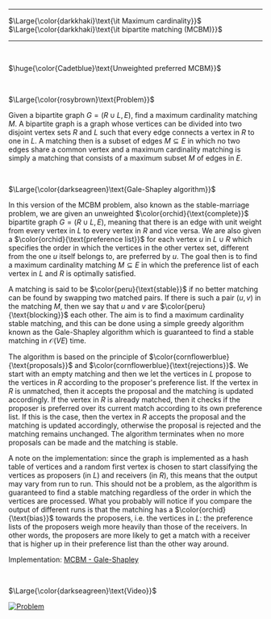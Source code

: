 _____________________________________
$\Large{\color{darkkhaki}\text{\it Maximum cardinality}}$  
$\Large{\color{darkkhaki}\text{\it bipartite matching (MCBM)}}$  
_____________________________________

<br/>

$\huge{\color{Cadetblue}\text{Unweighted preferred MCBM}}$ 

<br/>

$\Large{\color{rosybrown}\text{Problem}}$

Given a bipartite graph $G = (R \cup L, E)$, find a maximum cardinality matching $M$. A bipartite graph is a graph whose vertices can be divided into two disjoint vertex sets $R$ and $L$ such that every edge connects a vertex in $R$ to one in $L$. A matching then is a subset of edges $M \subseteq E$ in which no two edges share a common vertex and a maximum cardinality matching is simply a matching that consists of a maximum subset $M$ of edges in $E$.

<br/>

$\Large{\color{darkseagreen}\text{Gale-Shapley algorithm}}$

In this version of the MCBM problem, also known as the stable-marriage problem, we are given an unweighted $\color{orchid}{\text{complete}}$ bipartite graph $G = (R \cup L, E)$, meaning that there is an edge with unit weight from every vertex in $L$ to every vertex in $R$ and vice versa. We are also given a $\color{orchid}{\text{preference list}}$ for each vertex $u$ in $L \cup R$ which specifies the order in which the vertices in the other vertex set, different from the one $u$ itself belongs to, are preferred by $u$. The goal then is to find a maximum cardinality matching $M \subseteq E$ in which the preference list of each vertex in $L$ and $R$ is optimally satisfied.  

A matching is said to be $\color{peru}{\text{stable}}$ if no better matching can be found by swapping two matched pairs. If there is such a pair $(u, v)$ in the matching $M$, then we say that $u$ and $v$ are $\color{peru}{\text{blocking}}$ each other. The aim is to find a maximum cardinality stable matching, and this can be done using a simple greedy algorithm known as the Gale-Shapley algorithm which is guaranteed to find a stable matching in $\mathcal{O}{(VE)}$ time.

The algorithm is based on the principle of $\color{cornflowerblue}{\text{proposals}}$ and $\color{cornflowerblue}{\text{rejections}}$. We start with an empty matching and then we let the vertices in $L$ propose to the vertices in $R$ according to the proposer's preference list. If the vertex in $R$ is unmatched, then it accepts the proposal and the matching is updated accordingly. If the vertex in $R$ is already matched, then it checks if the proposer is preferred over its current match according to its own preference list. If this is the case, then the vertex in $R$ accepts the proposal and the matching is updated accordingly, otherwise the proposal is rejected and the matching remains unchanged. The algorithm terminates when no more proposals can be made and the matching is stable.

A note on the implementation: since the graph is implemented as a hash table of vertices and a random first vertex is chosen to start classifying the vertices as proposers (in $L$) and receivers (in $R$), this means that the output may vary from run to run. This should not be a problem, as the algorithm is guaranteed to find a stable matching regardless of the order in which the vertices are processed. What you probably will notice if you compare the output of different runs is that the matching has a $\color{orchid}{\text{bias}}$ towards the proposers, i.e. the vertices in $L$: the preference lists of the proposers weigh more heavily than those of the receivers. In other words, the proposers are more likely to get a match with a receiver that is higher up in their preference list than the other way around.

Implementation: [MCBM - Gale-Shapley](https://github.com/pl3onasm/AADS/blob/main/algorithms/graphs/MCBM-gale-shapley/gale-shapley.c)

<br/>

$\Large{\color{darkseagreen}\text{Video}}$

[![Problem](https://img.youtube.com/vi/RLOWSkL-V8M/0.jpg)](https://www.youtube.com/watch?v=RLOWSkL-V8M)
